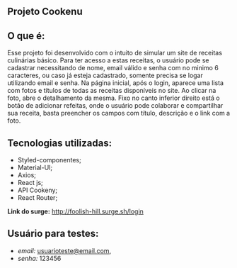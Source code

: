 ## **Projeto Cookenu**


## O que é:
Esse projeto foi desenvolvido com o intuito de simular um site de receitas culinárias básico.
Para ter acesso a estas receitas, o usuário pode se cadastrar necessitando de nome, email válido e senha com no minimo 6 caracteres, ou caso já esteja cadastrado, somente precisa se logar utilizando email e senha.
Na página inicial, após o login, aparece uma lista com fotos e títulos de todas as receitas disponíveis no site. Ao clicar na foto, abre o detalhamento da mesma. Fixo no canto inferior direito está o botão de adicionar refeitas, onde o usuário pode colaborar e compartilhar sua receita, basta preencher os campos com título, descrição e o link com a foto.

## Tecnologias utilizadas:
- Styled-componentes;
- Material-UI;
- Axios;
- React js;
- API Cookeny;
- React Router;

**Link do surge:**
http://foolish-hill.surge.sh/login


## Usuário para testes:
- *email:* usuarioteste@email.com,
- *senha:* 123456
